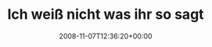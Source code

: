 ---
retweeted: false
source: <a href="http://twitter.com" rel="nofollow">Twitter Web Client</a>
entities:
  hashtags:
  - text: meeting
    indices:
    - '86'
    - '94'
  symbols: []
  user_mentions: []
  urls: []
display_text_range:
- '0'
- '95'
favorite_count: '0'
id_str: '994806861'
truncated: false
retweet_count: '0'
id: '994806861'
created_at: Fri Nov 07 12:36:20 +0000 2008
favorited: false
full_text: 'Ich weiß nicht was ihr so sagt - aber ich würde sagen, es ist mal wieder
  zeit für ein #meeting.'
lang: de
tags:
- meeting
- pesos:twitter
date: '2008-11-07T12:36:20+00:00'
src: https://twitter.com/bascht/status/994806861
original_url: https://twitter.com/bascht/status/994806861
type: twitter_tweet
text: 'Ich weiß nicht was ihr so sagt - aber ich würde sagen, es ist mal wieder zeit
  für ein #meeting.'
title: 'Ich weiß nicht was ihr so sagt '

---
